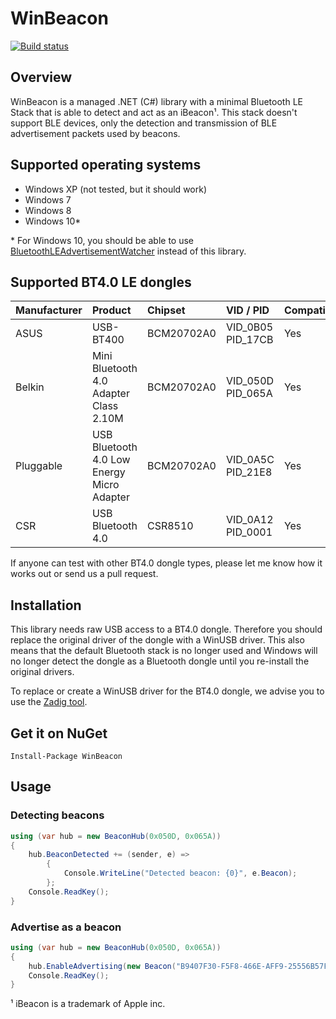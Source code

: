 # WinBeacon

[![Build status](https://ci.appveyor.com/api/projects/status/qjr2y51nq77lihny/branch/master?svg=true)](https://ci.appveyor.com/project/huysentruitw/win-beacon/branch/master)

## Overview

WinBeacon is a managed .NET (C#) library with a minimal Bluetooth LE Stack that is able to detect and act as an iBeacon¹. This stack doesn't support BLE devices, only the detection and transmission of BLE advertisement packets used by beacons.

## Supported operating systems

* Windows XP (not tested, but it should work)
* Windows 7
* Windows 8
* Windows 10*

\* For Windows 10, you should be able to use [BluetoothLEAdvertisementWatcher](https://msdn.microsoft.com/en-us/library/windows.devices.bluetooth.advertisement.bluetoothleadvertisementwatcher.aspx) instead of this library.

## Supported BT4.0 LE dongles

| Manufacturer | Product | Chipset | VID / PID | Compatible |
| ------------ |:------- |:------- |:--------- |:---------- |
| ASUS | USB-BT400 | BCM20702A0 | VID_0B05 PID_17CB | Yes |
| Belkin | Mini Bluetooth 4.0 Adapter Class 2.10M | BCM20702A0 | VID_050D PID_065A | Yes |
| Pluggable | USB Bluetooth 4.0 Low Energy Micro Adapter | BCM20702A0 | VID_0A5C PID_21E8 | Yes |
| CSR | USB Bluetooth 4.0 | CSR8510  | VID_0A12 PID_0001 | Yes |

If anyone can test with other BT4.0 dongle types, please let me know how it works out or send us a pull request.

## Installation 

This library needs raw USB access to a BT4.0 dongle. Therefore you should replace the original driver of the dongle with a WinUSB driver.
This also means that the default Bluetooth stack is no longer used and Windows will no longer detect the dongle as a Bluetooth dongle until you re-install the original drivers.

To replace or create a WinUSB driver for the BT4.0 dongle, we advise you to use the [Zadig tool](http://zadig.akeo.ie/).

## Get it on NuGet

    Install-Package WinBeacon

## Usage

### Detecting beacons

```C#
using (var hub = new BeaconHub(0x050D, 0x065A))
{
    hub.BeaconDetected += (sender, e) =>
		{
			Console.WriteLine("Detected beacon: {0}", e.Beacon);
		};
    Console.ReadKey();
}
```

### Advertise as a beacon

```C#
using (var hub = new BeaconHub(0x050D, 0x065A))
{
    hub.EnableAdvertising(new Beacon("B9407F30-F5F8-466E-AFF9-25556B57FE6D", 1000, 2000, -52));
    Console.ReadKey();
}
```

¹ iBeacon is a trademark of Apple inc.
